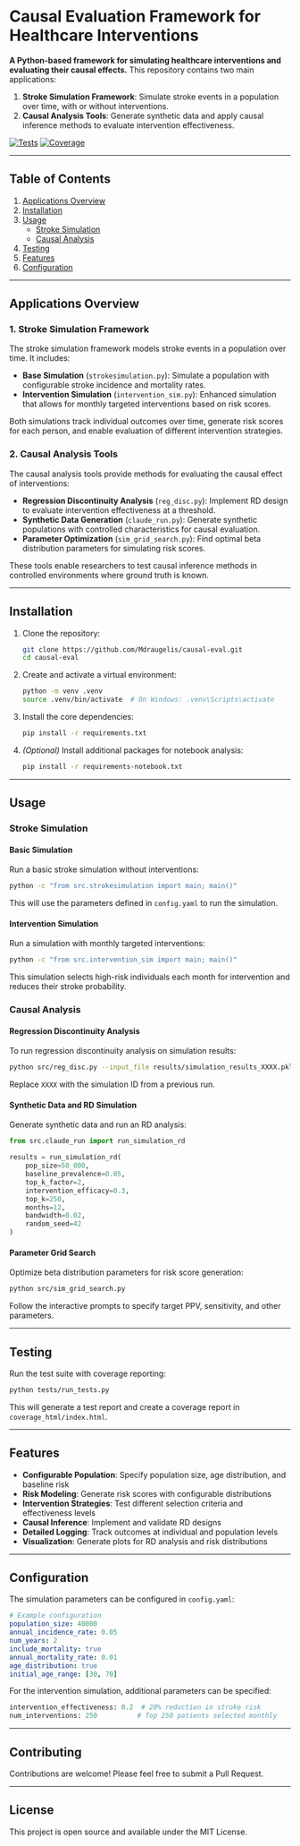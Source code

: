 # Causal Evaluation Framework for Healthcare Interventions

**A Python-based framework for simulating healthcare interventions and evaluating their causal effects.** This repository contains two main applications:

1. **Stroke Simulation Framework**: Simulate stroke events in a population over time, with or without interventions.
2. **Causal Analysis Tools**: Generate synthetic data and apply causal inference methods to evaluate intervention effectiveness.

[![Tests](https://img.shields.io/badge/tests-passing-brightgreen.svg)](tests/)
[![Coverage](https://img.shields.io/badge/coverage-100%25-brightgreen.svg)](tests/run_tests.py)

---

## Table of Contents

1. [Applications Overview](#applications-overview)
2. [Installation](#installation)
3. [Usage](#usage)
   - [Stroke Simulation](#stroke-simulation)
   - [Causal Analysis](#causal-analysis)
4. [Testing](#testing)
5. [Features](#features)
6. [Configuration](#configuration)

---

## Applications Overview

### 1. Stroke Simulation Framework

The stroke simulation framework models stroke events in a population over time. It includes:

- **Base Simulation** (`strokesimulation.py`): Simulate a population with configurable stroke incidence and mortality rates.
- **Intervention Simulation** (`intervention_sim.py`): Enhanced simulation that allows for monthly targeted interventions based on risk scores.

Both simulations track individual outcomes over time, generate risk scores for each person, and enable evaluation of different intervention strategies.

### 2. Causal Analysis Tools

The causal analysis tools provide methods for evaluating the causal effect of interventions:

- **Regression Discontinuity Analysis** (`reg_disc.py`): Implement RD design to evaluate intervention effectiveness at a threshold.
- **Synthetic Data Generation** (`claude_run.py`): Generate synthetic populations with controlled characteristics for causal evaluation.
- **Parameter Optimization** (`sim_grid_search.py`): Find optimal beta distribution parameters for simulating risk scores.

These tools enable researchers to test causal inference methods in controlled environments where ground truth is known.

---

## Installation

1. Clone the repository:
   ```bash
   git clone https://github.com/Mdraugelis/causal-eval.git
   cd causal-eval
   ```

2. Create and activate a virtual environment:
   ```bash
   python -m venv .venv
   source .venv/bin/activate  # On Windows: .venv\Scripts\activate
   ```

3. Install the core dependencies:
   ```bash
   pip install -r requirements.txt
   ```

4. *(Optional)* Install additional packages for notebook analysis:
   ```bash
   pip install -r requirements-notebook.txt
   ```

---

## Usage

### Stroke Simulation

#### Basic Simulation

Run a basic stroke simulation without interventions:

```bash
python -c "from src.strokesimulation import main; main()"
```

This will use the parameters defined in `config.yaml` to run the simulation.

#### Intervention Simulation

Run a simulation with monthly targeted interventions:

```bash
python -c "from src.intervention_sim import main; main()"
```

This simulation selects high-risk individuals each month for intervention and reduces their stroke probability.

### Causal Analysis

#### Regression Discontinuity Analysis

To run regression discontinuity analysis on simulation results:

```bash
python src/reg_disc.py --input_file results/simulation_results_XXXX.pkl
```

Replace `XXXX` with the simulation ID from a previous run.

#### Synthetic Data and RD Simulation

Generate synthetic data and run an RD analysis:

```python
from src.claude_run import run_simulation_rd

results = run_simulation_rd(
    pop_size=50_000,
    baseline_prevalence=0.05,
    top_k_factor=2,
    intervention_efficacy=0.3,
    top_k=250,
    months=12,
    bandwidth=0.02,
    random_seed=42
)
```

#### Parameter Grid Search

Optimize beta distribution parameters for risk score generation:

```bash
python src/sim_grid_search.py
```

Follow the interactive prompts to specify target PPV, sensitivity, and other parameters.

---

## Testing

Run the test suite with coverage reporting:

```bash
python tests/run_tests.py
```

This will generate a test report and create a coverage report in `coverage_html/index.html`.

---

## Features

- **Configurable Population**: Specify population size, age distribution, and baseline risk
- **Risk Modeling**: Generate risk scores with configurable distributions
- **Intervention Strategies**: Test different selection criteria and effectiveness levels
- **Causal Inference**: Implement and validate RD designs
- **Detailed Logging**: Track outcomes at individual and population levels
- **Visualization**: Generate plots for RD analysis and risk distributions

---

## Configuration

The simulation parameters can be configured in `config.yaml`:

```yaml
# Example configuration
population_size: 40000
annual_incidence_rate: 0.05
num_years: 2
include_mortality: true
annual_mortality_rate: 0.01
age_distribution: true
initial_age_range: [30, 70]
```

For the intervention simulation, additional parameters can be specified:

```python
intervention_effectiveness: 0.2  # 20% reduction in stroke risk
num_interventions: 250          # Top 250 patients selected monthly
```

---

## Contributing

Contributions are welcome! Please feel free to submit a Pull Request.

---

## License

This project is open source and available under the MIT License.